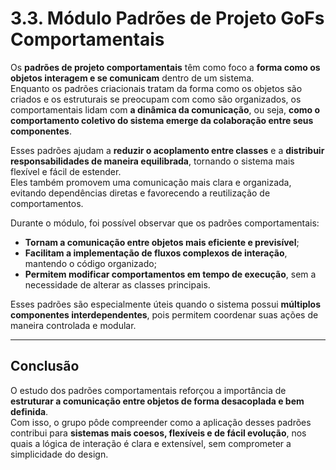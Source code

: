 # 3.3. Módulo Padrões de Projeto GoFs Comportamentais

Os **padrões de projeto comportamentais** têm como foco a **forma como os objetos interagem e se comunicam** dentro de um sistema.  
Enquanto os padrões criacionais tratam da forma como os objetos são criados e os estruturais se preocupam com como são organizados, os comportamentais lidam com **a dinâmica da comunicação**, ou seja, **como o comportamento coletivo do sistema emerge da colaboração entre seus componentes**.

Esses padrões ajudam a **reduzir o acoplamento entre classes** e a **distribuir responsabilidades de maneira equilibrada**, tornando o sistema mais flexível e fácil de estender.  
Eles também promovem uma comunicação mais clara e organizada, evitando dependências diretas e favorecendo a reutilização de comportamentos.

Durante o módulo, foi possível observar que os padrões comportamentais:
- **Tornam a comunicação entre objetos mais eficiente e previsível**;
- **Facilitam a implementação de fluxos complexos de interação**, mantendo o código organizado;
- **Permitem modificar comportamentos em tempo de execução**, sem a necessidade de alterar as classes principais.

Esses padrões são especialmente úteis quando o sistema possui **múltiplos componentes interdependentes**, pois permitem coordenar suas ações de maneira controlada e modular.

---

## Conclusão

O estudo dos padrões comportamentais reforçou a importância de **estruturar a comunicação entre objetos de forma desacoplada e bem definida**.  
Com isso, o grupo pôde compreender como a aplicação desses padrões contribui para **sistemas mais coesos, flexíveis e de fácil evolução**, nos quais a lógica de interação é clara e extensível, sem comprometer a simplicidade do design.
